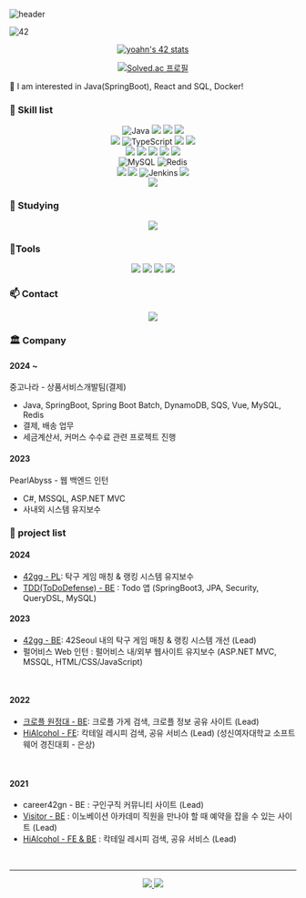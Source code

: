 ![header](https://capsule-render.vercel.app/api?type=transparent&fontColor=0000005&text=Ahn%20YoungSeon&height=150&fontSize=60&desc=BackEnd%20Developer&descAlignY=75&descAlign=60)

<!--
**AYoungSn/AYoungSn** is a ✨ _special_ ✨ repository because its `README.md` (this file) appears on your GitHub profile.
-->

<!--
Here are some ideas to get you started:
0:f8b195,100:f67280

- 🔭 I’m currently working on ...
- 🌱 I’m currently learning ...
- 👯 I’m looking to collaborate on ...
- 🤔 I’m looking for help with ...
- 💬 Ask me about ...
- 📫 How to reach me: ...
- 😄 Pronouns: ...
- ⚡ Fun fact: ...
 <img src="https://img.shields.io/badge/Firebase-FFCA28?style=flat-square&logo=Firebase&logoColor=white"/>

<img src="https://img.shields.io/badge/TypeScript-2d79c7?style=flat-square&logo=TypeScript&logoColor=white"/>
-->
 
![42](https://badgen.net/badge/Born2Code/yoahn/green?cache=86400&icon=https://meta.intra.42.fr/assets/42_logo-7dfc9110a5319a308863b96bda33cea995046d1731cebb735e41b16255106c12.svg)

<div align=center>

 [![yoahn's 42 stats](https://badge42.vercel.app/api/v2/cl25ugsc5006409lfhfxr9ptm/stats?cursusId=21&coalitionId=86)](https://github.com/JaeSeoKim/badge42)
 
[![Solved.ac
프로필](http://mazassumnida.wtf/api/v2/generate_badge?boj=dudtjs0920)](https://solved.ac/dudtjs0920)

</div>

🙈 I am interested in Java(SpringBoot), React and SQL, Docker!

### 👷 Skill list
<div align=center>
 
 ![Java](https://img.shields.io/badge/Java-007396?style=flat-square&logo=Java&logoColor=white)
 <img src="https://img.shields.io/badge/C-A8B9CC?style=flat-square&logo=C&logoColor=white"/>
 <img src="https://img.shields.io/badge/C++-00599C?style=flat-square&logo=c%2B%2B&logoColor=white"/>
 <img src="https://img.shields.io/badge/Python-3776AB?style=flat-square&logo=Python&logoColor=white"/>
 <br/>
 <img src="https://img.shields.io/badge/JavaScript-F7DF1E?style=flat-square&logo=JavaScript&logoColor=white"/>
 ![TypeScript](https://img.shields.io/badge/Typescript-%23007ACC.svg?style=flat-square&logo=typescript&logoColor=white)
 <img src="https://img.shields.io/badge/HTML5-E34F26?style=flat-square&logo=HTML5&logoColor=white"/>
 <img src="https://img.shields.io/badge/CSS3-1572B6?style=flat-square&logo=CSS3&logoColor=white"/>
 <br/>
 <img src="https://img.shields.io/badge/SpringBoot-6DB33F?style=flat-square&logo=SpringBoot&logoColor=white" />
 <img src="https://img.shields.io/badge/Node.js-339933?style=flat-square&logo=Node.js&logoColor=white"/>
 <img src="https://img.shields.io/badge/Express-000000?style=flat-square&logo=Express&logoColor=white"/>
 <img src="https://img.shields.io/badge/Flask-000000?style=flat-square&logo=Flask&logoColor=white" />
 <img src="https://img.shields.io/badge/React-7ddfff?style=flat-square&logo=React&logoColor=black"/>
 <br/>
 ![MySQL](https://img.shields.io/badge/MySQL-4479A1?style=flat-square&logo=MySQL&logoColor=white)
 ![Redis](https://img.shields.io/badge/Redis-%23DD0031.svg?&style=flat-square&logo=redis&logoColor=white)
 <br/>
 <img src="https://img.shields.io/badge/AWS-232F3E?style=flat-square&logo=AmazonAWS&logoColor=white"/>
 <img src="https://img.shields.io/badge/Docker-2496ED?style=flat-square&logo=Docker&logoColor=white" />
 ![Jenkins](https://img.shields.io/badge/Jenkins-%232C5263.svg?style=flat-square&logo=jenkins&logoColor=white)
 <img src="https://img.shields.io/badge/Nginx-009639?style=flat-square&logo=nginx&logoColor=white" />
 </br>
 <img src="https://img.shields.io/badge/Linux-FCC624?style=flat-square&logo=linux&logoColor=black"/>
</div>
 
### :seedling: Studying

<div align=center>
 <img src="https://img.shields.io/badge/Kubernetes-326CE5?style=flat-square&logo=Kubernetes&logoColor=white" />
</div>

###  :hammer:Tools

<div align=center>
 <img src="https://img.shields.io/badge/Slack-E34F26?style=flat-square&logo=HTML5&logoColor=white" />
 <img src="https://img.shields.io/badge/jira-%230A0FFF.svg?style=flat-square&logo=jira&logoColor=white"/>
 <img src="https://img.shields.io/badge/Git-f05030?style=flat-square&logo=Git&logoColor=white"/>
 <img src="https://img.shields.io/badge/GitHub-black?style=flat-square&logo=GitHub&logoColor=white"/>
</div>
 
 ###  :mailbox: Contact
<div align=center>
 <a href="mailto:dudtjs0218@gmail.com" target="_blank"><img src="https://img.shields.io/badge/Gmail-d14836?style=flat-square&logo=Gmail&logoColor=white" ></a>
</div>

### 🏛️ Company

#### 2024 ~

중고나라 - 상품서비스개발팀(결제)

- Java, SpringBoot, Spring Boot Batch, DynamoDB, SQS, Vue, MySQL, Redis
- 결제, 배송 업무
- 세금계산서, 커머스 수수료 관련 프로젝트 진행

#### 2023

PearlAbyss - 웹 백엔드 인턴

- C#, MSSQL, ASP.NET MVC
- 사내외 시스템 유지보수

### 📰 project list

#### 2024
- [42gg - PL](https://github.com/42organization/42gg.server.dev.v2): 탁구 게임 매칭 & 랭킹 시스템 유지보수
- [TDD(ToDoDefense) - BE](https://github.com/TDD-ToDoDefense/TDD-server) : Todo 앱 (SpringBoot3, JPA, Security, QueryDSL, MySQL)

#### 2023
- [42gg - BE](https://github.com/42organization/42gg.server.dev.v2): 42Seoul 내의 탁구 게임 매칭 & 랭킹 시스템 개선 (Lead)
- 펄어비스 Web 인턴 : 펄어비스 내/외부 웹사이트 유지보수 (ASP.NET MVC, MSSQL, HTML/CSS/JavaScript)

<br/>

#### 2022

- [크로플 원정대 - BE](https://github.com/ProjectDevelopment3/Croffle-server): 크로플 가게 검색, 크로플 정보 공유 사이트 (Lead)
- [HiAlcohol - FE](https://github.com/HiAlcohol/HiAlcohol_react): 칵테일 레시피 검색, 공유 서비스 (Lead) (성신여자대학교 소프트웨어 경진대회 - 은상)

<br/>

#### 2021

- career42gn - BE : 구인구직 커뮤니티 사이트 (Lead)
- [Visitor - BE](https://github.com/AYoungSn/visitor_back) : 이노베이션 아카데미 직원을 만나야 할 때 예약을 잡을 수 있는 사이트 (Lead)
- [HiAlcohol - FE & BE](https://github.com/HiAlcohol/HiAlcohol_server) : 칵테일 레시피 검색, 공유 서비스 (Lead)

<br/>

<!-- #### 2020
- 오늘의 모다 - FE : 오늘의 날씨에 맞는 옷 추천 하이브리드 앱 (Lead)

<br/>
 -->
----

<!--
👩🏻‍💻 42 subject

#### minishell [![yoahn's 42 minishell Score](https://badge42.vercel.app/api/v2/cl25ugsc5006409lfhfxr9ptm/project/2172667)](https://github.com/JaeSeoKim/badge42)

push_swap [![yoahn's 42 push_swap Score](https://badge42.vercel.app/api/v2/cl25ugsc5006409lfhfxr9ptm/project/2151162)](https://github.com/JaeSeoKim/badge42)

get_next_line [![yoahn's 42 get_next_line Score](https://badge42.vercel.app/api/v2/cl25ugsc5006409lfhfxr9ptm/project/2062231)](https://github.com/JaeSeoKim/badge42)

ft_printf [![yoahn's 42 ft_printf Score](https://badge42.vercel.app/api/v2/cl25ugsc5006409lfhfxr9ptm/project/2062207)](https://github.com/JaeSeoKim/badge42)
-->
<div align=center>
 <a href="https://github.com/anuraghazra/github-readme-stats">
         <img src="https://github-readme-stats.vercel.app/api?username=AYoungSn&show_icons=true&theme=merko" />
 </a>
 <a href="https://github.com/anuraghazra/github-readme-stats">
         <img src="https://github-readme-stats.vercel.app/api/top-langs/?username=AYoungSn&layout=compact&theme=merko&langs_count=8" />
 </a>
</div>

<!-- <img src="https://capsule-render.vercel.app/api?type=waving&color=0:64b3f4,100:B993D6&section=footer" alt="footer" width="100%" /> -->

